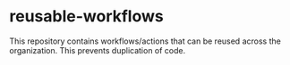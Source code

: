 # reusable-workflows

This repository contains workflows/actions that can be reused across the organization. This prevents duplication of code. 
